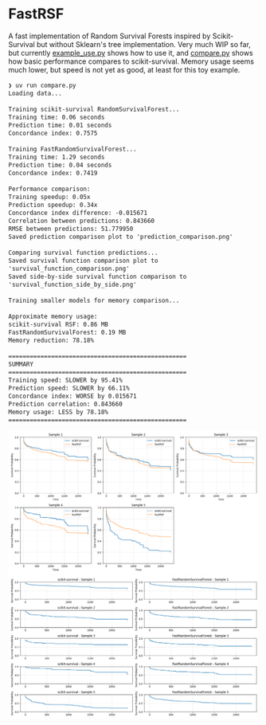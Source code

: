 # FastRSF
A fast implementation of Random Survival Forests inspired by Scikit-Survival but without Sklearn's tree implementation.
Very much WIP so far, but currently [example_use.py](example_use.py) shows how to use it, and [compare.py](compare.py) shows how basic
performance compares to scikit-survival. Memory usage seems much lower, but speed is not yet as good, at least for this toy example.



```
❯ uv run compare.py
Loading data...

Training scikit-survival RandomSurvivalForest...
Training time: 0.06 seconds
Prediction time: 0.01 seconds
Concordance index: 0.7575

Training FastRandomSurvivalForest...
Training time: 1.29 seconds
Prediction time: 0.04 seconds
Concordance index: 0.7419

Performance comparison:
Training speedup: 0.05x
Prediction speedup: 0.34x
Concordance index difference: -0.015671
Correlation between predictions: 0.843660
RMSE between predictions: 51.779950
Saved prediction comparison plot to 'prediction_comparison.png'

Comparing survival function predictions...
Saved survival function comparison plot to 'survival_function_comparison.png'
Saved side-by-side survival function comparison to 'survival_function_side_by_side.png'

Training smaller models for memory comparison...

Approximate memory usage:
scikit-survival RSF: 0.86 MB
FastRandomSurvivalForest: 0.19 MB
Memory reduction: 78.18%

==================================================
SUMMARY
==================================================
Training speed: SLOWER by 95.41%
Prediction speed: SLOWER by 66.11%
Concordance index: WORSE by 0.015671
Prediction correlation: 0.843660
Memory usage: LESS by 78.18%
==================================================
```
![](survival_function_side_by_side.png)
![](survival_function_comparison.png)
